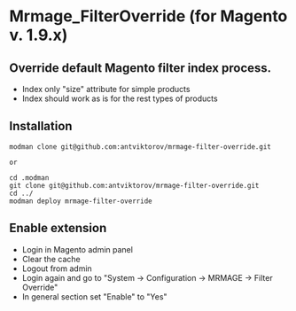 # Mrmage_FilterOverride (for Magento v. 1.9.x)

## Override default Magento filter index process.

* Index only "size" attribute for simple products
* Index should work as is for the rest types of products

## Installation

	modman clone git@github.com:antviktorov/mrmage-filter-override.git

	or

	cd .modman
	git clone git@github.com:antviktorov/mrmage-filter-override.git
	cd ../
	modman deploy mrmage-filter-override

## Enable extension

* Login in Magento admin panel
* Clear the cache
* Logout from admin
* Login again and go to "System -> Configuration -> MRMAGE -> Filter Override"
* In general section set "Enable" to "Yes"